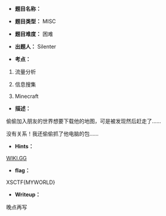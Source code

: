 * **题目名称：**

* **题目类型：** MISC

* **题目难度：** 困难

* **出题人：** Silenter

* **考点：**  

1. 流量分析

2. 信息搜集

3. Minecraft

* **描述：**

偷偷加入朋友的世界想要下载他的地图，可是被发现然后赶走了……

没有关系！我还偷偷抓了他电脑的包……

* **Hints：**

[WIKI.GG](http://wiki.gg)

* **flag：**

XSCTF{MYWORLD}

* **Writeup：**

晚点再写
